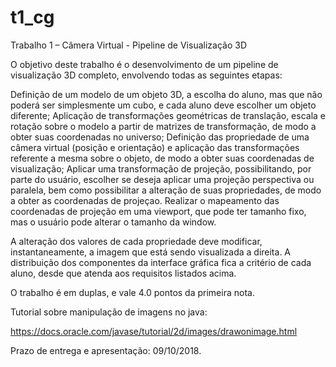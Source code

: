 # t1_cg
Trabalho 1 – Câmera Virtual - Pipeline de Visualização 3D

O objetivo deste trabalho é o desenvolvimento de um pipeline de visualização 3D completo, envolvendo todas as seguintes etapas:

Definição de um modelo de um objeto 3D, a escolha do aluno, mas que não poderá ser simplesmente um cubo, e cada aluno deve escolher um objeto diferente;
Aplicação de transformações geométricas de translação, escala e rotação sobre o modelo a partir de matrizes de transformação, de modo a obter suas coordenadas no universo;
Definição das propriedade de uma câmera virtual (posição e orientação) e aplicação das transformações referente a mesma sobre o objeto, de modo a obter suas coordenadas de visualização;
Aplicar uma transformação de projeção, possibilitando, por parte do usuário, escolher se deseja aplicar uma projeção perspectiva ou paralela, bem como possibilitar a alteração de suas propriedades, de modo a obter as coordenadas de projeçao.
Realizar o mapeamento das coordenadas de projeção em uma viewport, que pode ter tamanho fixo, mas o usuário pode alterar o tamanho da window.

A alteração dos valores de cada propriedade deve modificar, instantaneamente, a imagem que está sendo visualizada a direita. A distribuição dos componentes da interface gráfica fica a critério de cada aluno, desde que atenda aos requisitos listados acima.

O trabalho é em duplas, e vale 4.0 pontos da primeira nota.

Tutorial sobre manipulação de imagens no java: 

https://docs.oracle.com/javase/tutorial/2d/images/drawonimage.html

Prazo de entrega e apresentação: 09/10/2018.

